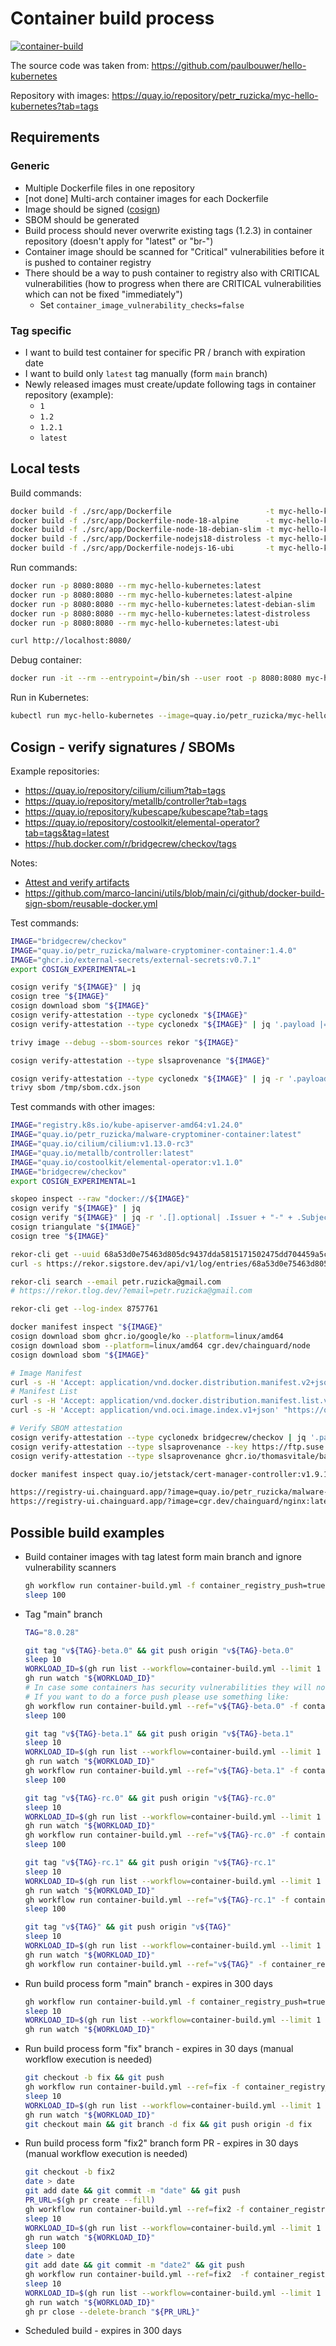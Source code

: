 # Container build process

[![container-build](https://github.com/ruzickap/container-build/actions/workflows/container-build.yml/badge.svg)](https://github.com/ruzickap/container-build/actions/workflows/container-build.yml)

The source code was taken from: <https://github.com/paulbouwer/hello-kubernetes>

Repository with images: <https://quay.io/repository/petr_ruzicka/myc-hello-kubernetes?tab=tags>

## Requirements

### Generic

- Multiple Dockerfile files in one repository
- [not done] Multi-arch container images for each Dockerfile
- Image should be signed ([cosign](https://github.com/sigstore/cosign))
- SBOM should be generated
- Build process should never overwrite existing tags (1.2.3) in container
  repository (doesn't apply for "latest" or "br-")
- Container image should be scanned for "Critical" vulnerabilities before it
  is pushed to container registry
- There should be a way to push container to registry also with CRITICAL
  vulnerabilities (how to progress when there are CRITICAL vulnerabilities which
  can not be fixed "immediately")
  - Set `container_image_vulnerability_checks=false`

### Tag specific

- I want to build test container for specific PR / branch with expiration date
- I want to build only `latest` tag manually (form `main` branch)
- Newly released images must create/update following tags in container
  repository (example):
  - `1`
  - `1.2`
  - `1.2.1`
  - `latest`

## Local tests

Build commands:

```bash
docker build -f ./src/app/Dockerfile                     -t myc-hello-kubernetes:latest             src/app
docker build -f ./src/app/Dockerfile-node-18-alpine      -t myc-hello-kubernetes:latest-alpine      src/app
docker build -f ./src/app/Dockerfile-node-18-debian-slim -t myc-hello-kubernetes:latest-debian-slim src/app
docker build -f ./src/app/Dockerfile-nodejs18-distroless -t myc-hello-kubernetes:latest-distroless  src/app
docker build -f ./src/app/Dockerfile-nodejs-16-ubi       -t myc-hello-kubernetes:latest-ubi         src/app
```

Run commands:

```bash
docker run -p 8080:8080 --rm myc-hello-kubernetes:latest
docker run -p 8080:8080 --rm myc-hello-kubernetes:latest-alpine
docker run -p 8080:8080 --rm myc-hello-kubernetes:latest-debian-slim
docker run -p 8080:8080 --rm myc-hello-kubernetes:latest-distroless
docker run -p 8080:8080 --rm myc-hello-kubernetes:latest-ubi

curl http://localhost:8080/
```

Debug container:

```bash
docker run -it --rm --entrypoint=/bin/sh --user root -p 8080:8080 myc-hello-kubernetes:latest
```

Run in Kubernetes:

```bash
kubectl run myc-hello-kubernetes --image=quay.io/petr_ruzicka/myc-hello-kubernetes
```

## Cosign - verify signatures / SBOMs

Example repositories:

- <https://quay.io/repository/cilium/cilium?tab=tags>
- <https://quay.io/repository/metallb/controller?tab=tags>
- <https://quay.io/repository/kubescape/kubescape?tab=tags>
- <https://quay.io/repository/costoolkit/elemental-operator?tab=tags&tag=latest>
- <https://hub.docker.com/r/bridgecrew/checkov/tags>

Notes:

- [Attest and verify artifacts](https://rewanthtammana.com/sigstore-the-easy-way/cosign/attest-and-verify-artifacts/)
- <https://github.com/marco-lancini/utils/blob/main/ci/github/docker-build-sign-sbom/reusable-docker.yml>

Test commands:

```bash
IMAGE="bridgecrew/checkov"
IMAGE="quay.io/petr_ruzicka/malware-cryptominer-container:1.4.0"
IMAGE="ghcr.io/external-secrets/external-secrets:v0.7.1"
export COSIGN_EXPERIMENTAL=1

cosign verify "${IMAGE}" | jq
cosign tree "${IMAGE}"
cosign download sbom "${IMAGE}"
cosign verify-attestation --type cyclonedx "${IMAGE}"
cosign verify-attestation --type cyclonedx "${IMAGE}" | jq '.payload |= @base64d | .payload | fromjson'

trivy image --debug --sbom-sources rekor "${IMAGE}"

cosign verify-attestation --type slsaprovenance "${IMAGE}"

cosign verify-attestation --type cyclonedx "${IMAGE}" | jq -r '.payload' | base64 -d | jq -r '.predicate.Data' > /tmp/sbom.cdx.json
trivy sbom /tmp/sbom.cdx.json
```

Test commands with other images:

```bash
IMAGE="registry.k8s.io/kube-apiserver-amd64:v1.24.0"
IMAGE="quay.io/petr_ruzicka/malware-cryptominer-container:latest"
IMAGE="quay.io/cilium/cilium:v1.13.0-rc3"
IMAGE="quay.io/metallb/controller:latest"
IMAGE="quay.io/costoolkit/elemental-operator:v1.1.0"
IMAGE="bridgecrew/checkov"
export COSIGN_EXPERIMENTAL=1

skopeo inspect --raw "docker://${IMAGE}"
cosign verify "${IMAGE}" | jq
cosign verify "${IMAGE}" | jq -r '.[].optional| .Issuer + "-" + .Subject'
cosign triangulate "${IMAGE}"
cosign tree "${IMAGE}"

rekor-cli get --uuid 68a53d0e75463d805dc9437dda5815171502475dd704459a5ce3078edba96226 --format json | jq -r .Attestation | base64 --decode | jq
curl -s https://rekor.sigstore.dev/api/v1/log/entries/68a53d0e75463d805dc9437dda5815171502475dd704459a5ce3078edba96226 | jq

rekor-cli search --email petr.ruzicka@gmail.com
# https://rekor.tlog.dev/?email=petr.ruzicka@gmail.com

rekor-cli get --log-index 8757761

docker manifest inspect "${IMAGE}"
cosign download sbom ghcr.io/google/ko --platform=linux/amd64
cosign download sbom --platform=linux/amd64 cgr.dev/chainguard/node
cosign download sbom "${IMAGE}"

# Image Manifest
curl -s -H 'Accept: application/vnd.docker.distribution.manifest.v2+json' "https://quay.io/v2/jetstack/cert-manager-controller/manifests/v1.9.1" | jq
# Manifest List
curl -s -H 'Accept: application/vnd.docker.distribution.manifest.list.v2+json' "https://quay.io/v2/jetstack/cert-manager-controller/manifests/v1.9.1" | jq
curl -s -H 'Accept: application/vnd.oci.image.index.v1+json' "https://quay.io/v2/jetstack/cert-manager-controller/manifests/v1.9.1" | jq

# Verify SBOM attestation
cosign verify-attestation --type cyclonedx bridgecrew/checkov | jq '.payload |= @base64d | .payload | fromjson | select(.predicateType == "https://cyclonedx.org/schema") | .predicate.Data'
cosign verify-attestation --type slsaprovenance --key https://ftp.suse.com/pub/projects/security/keys/container–key.pem registry.suse.com/bci/golang@sha256:35bc38ce40811b587a56bcfa328ef077c0703732e3bbedf4dbdf47f612cca04b | jq
cosign verify-attestation --type slsaprovenance ghcr.io/thomasvitale/band-service@sha256:388e8d292b55a7934bdaf11277ea9f33c3533258de92eb4b12085717dbdbd875 | jq '.payload |= @base64d | .payload | fromjson'

docker manifest inspect quay.io/jetstack/cert-manager-controller:v1.9.1

https://registry-ui.chainguard.app/?image=quay.io/petr_ruzicka/malware-cryptominer-container:1
https://registry-ui.chainguard.app/?image=cgr.dev/chainguard/nginx:latest
```

## Possible build examples

- Build container images with tag latest form main branch and ignore
  vulnerability scanners

  ```bash
  gh workflow run container-build.yml -f container_registry_push=true -f container_image_expires_after=30 -f container_image_skip_vulnerability_checks=true
  sleep 100
  ```

- Tag "main" branch

  ```bash
  TAG="8.0.28"

  git tag "v${TAG}-beta.0" && git push origin "v${TAG}-beta.0"
  sleep 10
  WORKLOAD_ID=$(gh run list --workflow=container-build.yml --limit 1 --json databaseId | jq -r '.[].databaseId')
  gh run watch "${WORKLOAD_ID}"
  # In case some containers has security vulnerabilities they will not be pushed to Container Registry by default
  # If you want to do a force push please use something like:
  gh workflow run container-build.yml --ref="v${TAG}-beta.0" -f container_registry_push=true -f container_image_expires_after=365 -f container_image_skip_vulnerability_checks=true
  sleep 100

  git tag "v${TAG}-beta.1" && git push origin "v${TAG}-beta.1"
  sleep 10
  WORKLOAD_ID=$(gh run list --workflow=container-build.yml --limit 1 --json databaseId | jq -r '.[].databaseId')
  gh run watch "${WORKLOAD_ID}"
  gh workflow run container-build.yml --ref="v${TAG}-beta.1" -f container_registry_push=true -f container_image_expires_after=365 -f container_image_skip_vulnerability_checks=true
  sleep 100

  git tag "v${TAG}-rc.0" && git push origin "v${TAG}-rc.0"
  sleep 10
  WORKLOAD_ID=$(gh run list --workflow=container-build.yml --limit 1 --json databaseId | jq -r '.[].databaseId')
  gh run watch "${WORKLOAD_ID}"
  gh workflow run container-build.yml --ref="v${TAG}-rc.0" -f container_registry_push=true -f container_image_expires_after=365 -f container_image_skip_vulnerability_checks=true
  sleep 100

  git tag "v${TAG}-rc.1" && git push origin "v${TAG}-rc.1"
  sleep 10
  WORKLOAD_ID=$(gh run list --workflow=container-build.yml --limit 1 --json databaseId | jq -r '.[].databaseId')
  gh run watch "${WORKLOAD_ID}"
  gh workflow run container-build.yml --ref="v${TAG}-rc.1" -f container_registry_push=true -f container_image_expires_after=365 -f container_image_skip_vulnerability_checks=true
  sleep 100

  git tag "v${TAG}" && git push origin "v${TAG}"
  sleep 10
  WORKLOAD_ID=$(gh run list --workflow=container-build.yml --limit 1 --json databaseId | jq -r '.[].databaseId')
  gh run watch "${WORKLOAD_ID}"
  gh workflow run container-build.yml --ref="v${TAG}" -f container_registry_push=true -f container_image_expires_after=365 -f container_image_skip_vulnerability_checks=true
  ```

- Run build process form "main" branch - expires in 300 days

  ```bash
  gh workflow run container-build.yml -f container_registry_push=true -f container_image_expires_after=300 -f container_image_skip_vulnerability_checks=true
  sleep 10
  WORKLOAD_ID=$(gh run list --workflow=container-build.yml --limit 1 --json databaseId | jq -r '.[].databaseId')
  gh run watch "${WORKLOAD_ID}"
  ```

- Run build process form "fix" branch - expires in 30 days (manual workflow
  execution is needed)

  ```bash
  git checkout -b fix && git push
  gh workflow run container-build.yml --ref=fix -f container_registry_push=true -f container_image_expires_after=30 -f container_image_skip_vulnerability_checks=true
  sleep 10
  WORKLOAD_ID=$(gh run list --workflow=container-build.yml --limit 1 --json databaseId | jq -r '.[].databaseId')
  gh run watch "${WORKLOAD_ID}"
  git checkout main && git branch -d fix && git push origin -d fix
  ```

- Run build process form "fix2" branch form PR - expires in 30 days
  (manual workflow execution is needed)

  ```bash
  git checkout -b fix2
  date > date
  git add date && git commit -m "date" && git push
  PR_URL=$(gh pr create --fill)
  gh workflow run container-build.yml --ref=fix2 -f container_registry_push=true -f container_image_expires_after=30 -f container_image_skip_vulnerability_checks=true
  sleep 10
  WORKLOAD_ID=$(gh run list --workflow=container-build.yml --limit 1 --json databaseId | jq -r '.[].databaseId')
  gh run watch "${WORKLOAD_ID}"
  sleep 100
  date > date
  git add date && git commit -m "date2" && git push
  gh workflow run container-build.yml --ref=fix2  -f container_registry_push=true -f container_image_expires_after=30 -f container_image_skip_vulnerability_checks=true
  sleep 10
  WORKLOAD_ID=$(gh run list --workflow=container-build.yml --limit 1 --json databaseId | jq -r '.[].databaseId')
  gh run watch "${WORKLOAD_ID}"
  gh pr close --delete-branch "${PR_URL}"
  ```

- Scheduled build - expires in 300 days
